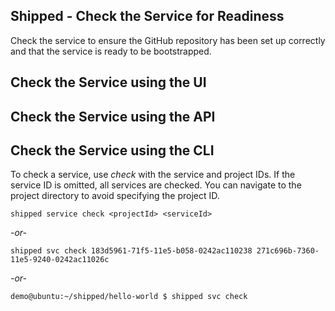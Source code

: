 ## Shipped - Check the Service for Readiness

Check the service to ensure the GitHub repository has been set up correctly and that the service is ready to be bootstrapped.





## Check the Service using the UI






## Check the Service using the API





## Check the Service using the CLI


To check a service, use *check* with the service and project IDs. If the service ID is omitted, all services are checked. You can navigate to the project directory to avoid specifying the project ID.


	shipped service check <projectId> <serviceId>

*-or-*

	shipped svc check 183d5961-71f5-11e5-b058-0242ac110238 271c696b-7360-11e5-9240-0242ac11026c

*-or-*

	demo@ubuntu:~/shipped/hello-world $ shipped svc check


